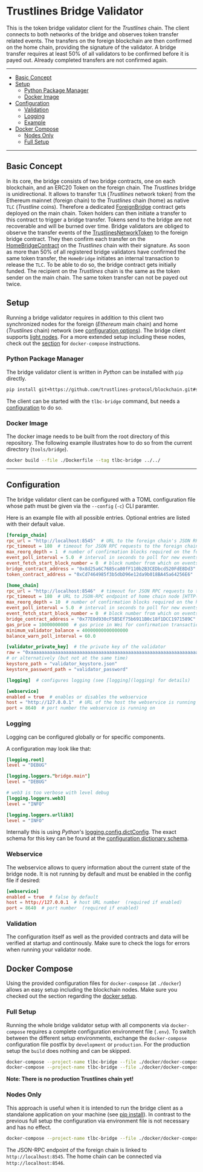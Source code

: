 # Trustlines Bridge Validator

This is the token bridge validator client for the _Trustlines_ chain.
The client connects to both networks of the bridge and observes token
transfer related events. The transfers on the foreign blockchain are then
confirmed on the home chain, providing the signature of the validator. A bridge
transfer requires at least 50% of all validators to be confirmed before it is payed
out. Already completed transfers are not confirmed again.

---

- [Basic Concept](#basic-concept)
- [Setup](#setup)
  - [Python Package Manager](#python-package-manager)
  - [Docker Image](#docker-image)
- [Configuration](#configuration)
  - [Validation](#validation)
  - [Logging](#logging)
  - [Example](#example)
- [Docker Compose](#docker-compose)
  - [Nodes Only](#nodes-only)
  - [Full Setup](#full-setup)

---

## Basic Concept

In its core, the bridge consists of two bridge contracts, one on each
blockchain, and an ERC20 Token on the foreign chain. The _Trustlines_ bridge is
unidirectional. It allows to transfer `TLN` (_Trustlines_ network token) from
the Ethereum mainnet (foreign chain) to the _Trustlines_ chain (home) as
native `TLC` (_Trustline_ coins). Therefore a dedicated
[ForeignBridge](https://github.com/trustlines-protocol/blockchain/blob/master/contracts/contracts/bridge/ForeignBridge.sol)
contract gets deployed on the main chain. Token holders can then initiate
a transfer to this contract to trigger a bridge transfer. Tokens send to the
bridge are not recoverable and will be burned over time. Bridge validators are
obliged to observe the transfer events of the
[TrustlinesNetworkToken](https://github.com/trustlines-protocol/blockchain/blob/master/contracts/contracts/token/TrustlinesNetworkToken.sol)
to the foreign bridge contract. They then confirm each transfer on the
[HomeBridgeContract](https://github.com/trustlines-protocol/blockchain/blob/master/contracts/contracts/bridge/HomeBridge.sol)
on the _Trustlines_ chain with their signature. As soon as more than 50% of all
registered bridge validators have confirmed the same token transfer, the
`HomeBridge` initiates an internal transaction to release the `TLC`. To be able
to do so, the bridge contract gets initially funded. The recipient on the
_Trustlines_ chain is the same as the token sender on the main chain. The same
token transfer can not be payed out twice.

## Setup

Running a bridge validator requires in addition to this client two synchronized
nodes for the foreign (_Ethereum_ main chain) and home (_Trustlines_ chain)
network (see [configuration options](#configuration)). The bridge client
supports [light nodes](https://www.parity.io/what-is-a-light-client/). For
a more extended setup including these nodes, check out the
[section](#docker-compose) for `docker-compose` instructions.

### Python Package Manager

The bridge validator client is written in _Python_ can be installed with `pip`
directly.

```bash
pip install git+https://github.com/trustlines-protocol/blockchain.git#subdirectory=tools/bridge
```

The client can be started with the `tlbc-bridge` command, but needs
a [configuration](#configuration) to do so.

### Docker Image

The docker image needs to be built from the root directory of this repository.
The following example illustrates how to do so from the current directory
(`tools/bridge`).

```bash
docker build --file ./Dockerfile --tag tlbc-bridge ../../
```

---

## Configuration

The bridge validator client can be configured with a TOML configuration file whose path must be
given via the `--config` (`-c`) CLI paramter.

Here is an example file with all possible entries. Optional entries are listed with their default
value.

```toml
[foreign_chain]
rpc_url = "http://localhost:8545"  # URL to the foreign chain's JSON RPC endpoint
rpc_timeout = 180  # timeout for JSON RPC requests to the foreign chain node
max_reorg_depth = 1  # number of confirmation blocks required on the foreign chain
event_poll_interval = 5.0  # interval in seconds to poll for new events
event_fetch_start_block_number = 0  # block number from which on events should be fetched
bridge_contract_address = "0x8d25a6C7685ca80fF110b2B3CEDbcd520FdE8Dd3"  # address of the foreign bridge contract
token_contract_address = "0xCd7464985f3b5dbD96e12da9b018BA45a64256E6"  # address of the TLN token contract

[home_chain]
rpc_url = "http://localhost:8546"  # timeout for JSON RPC requests to the foreign chain node
rpc_timeout = 180  # URL to JSON-RPC endpoint of home chain node [HTTP(S) protocol]
max_reorg_depth = 10  # number of confirmation blocks required on the home chain
event_poll_interval = 5.0  # interval in seconds to poll for new events
event_fetch_start_block_number = 0  # block number from which on events should be fetched on home chain
bridge_contract_address = "0x77E0d930cF5B5Ef75b6911B0c18f1DCC1971589C"  # address of the home bridge contract
gas_price = 10000000000  # gas price in Wei for confirmation transactions (default 10 GWei)
minimum_validator_balance = 40000000000000000
balance_warn_poll_interval = 60.0

[validator_private_key]  # the private key of the validator
raw = "0xaaaaaaaaaaaaaaaaaaaaaaaaaaaaaaaaaaaaaaaaaaaaaaaaaaaaaaaaaaaaaaaa"
# or alternatively (but not at the same time)
keystore_path = "validator_keystore.json"
keystore_password_path = "validator_password"

[logging]  # configures logging (see [logging](logging) for details)

[webservice]
enabled = true  # enables or disables the webservice
host = "http://127.0.0.1"  # URL of the host the webservice is running on
port = 8640  # port number the webservice is running on
```

### Logging

Logging can be configured globally or for specific components.

A configuration may look like that:

```toml
[logging.root]
level = "DEBUG"

[logging.loggers."bridge.main"]
level = "DEBUG"

# web3 is too verbose with level debug
[logging.loggers.web3]
level = "INFO"

[logging.loggers.urllib3]
level = "INFO"
```

Internally this is using _Python_'s
[logging.config.dictConfig](https://docs.python.org/3/library/logging.config.html#logging.config.dictConfig).
The exact schema for this key can be found at the [configuration dictionary
schema](https://docs.python.org/3/library/logging.config.html#logging-config-dictschema).


### Webservice

The webservice allows to query information about the current state of the bridge node. It is not
running by default and must be enabled in the config file if desired:

```toml
[webservice]
enabled = true  # false by default
host = http://127.0.0.1  # host URL number  (required if enabled)
port = 8640  # port number  (required if enabled)
```

### Validation

The configuration itself as well as the provided contracts and data will be verified at startup and continously. Make sure to check the logs for errors when running your validator node.

## Docker Compose

Using the provided configuration files for `docker-compose` (at `./docker`)
allows an easy setup including the blockchain nodes. Make sure
you checked out the section regarding the [docker setup](#docker-image).

### Full Setup

Running the whole bridge validator setup with all components via
`docker-compose` requires a complete configuration environment file (`.env`). To
switch between the different setup environments, exchange the `docker-compose`
configuration file postfix by `development` or `production`. For the
production setup the `build` does nothing and can be skipped.

```bash
docker-compose --project-name tlbc-bridge --file ./docker/docker-compose-base.yaml --file ./docker/docker-compose-development.yaml build
docker-compose --project-name tlbc-bridge --file ./docker/docker-compose-base.yaml --file ./docker/docker-compose-development.yaml up
```

**Note: There is no production Trustlines chain yet!**

### Nodes Only

This approach is useful when it is intended to run the bridge client as
a standalone application on your machine (see [pip
install](#python-package-manager)). In contrast to the previous full setup the
configuration via environment file is not necessary and has no effect.

```bash
docker-compose --project-name tlbc-bridge --file ./docker/docker-compose-base.yaml --file ./docker/docker-compose-development.yaml up node_foreign node_home
```

The JSON-RPC endpoint of the foreign chain is linked to `http://localhost:8545`.
The home chain can be connected via `http://localhost:8546`.
